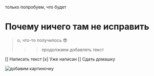 только попробуем, что будет

# Почему ничего там не исправить



> о, что-то получилось :sunglasses:
>>> продолжаем добавлять текст

[] Написать текст
    [x] Уже написан
[] Сдать домашку

![добавим картиночку](https://pickimage.ru/wp-content/uploads/2018/06/ribkivakvariume1.jpg "рыбка в аквариуме")
